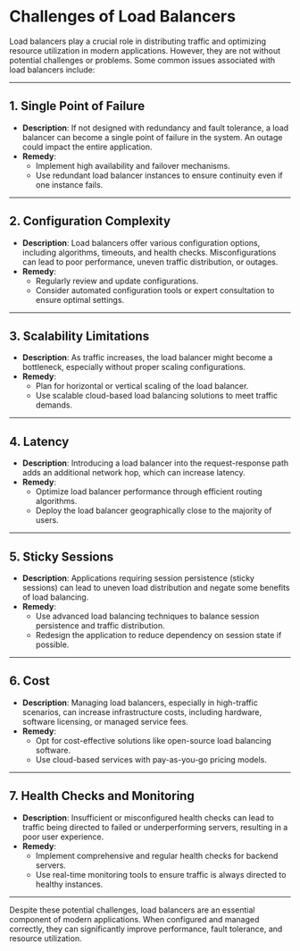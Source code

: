 # Challenges of Load Balancers

Load balancers play a crucial role in distributing traffic and optimizing resource utilization in modern applications. However, they are not without potential challenges or problems. Some common issues associated with load balancers include:

---

## 1. Single Point of Failure
- **Description**: If not designed with redundancy and fault tolerance, a load balancer can become a single point of failure in the system. An outage could impact the entire application.
- **Remedy**: 
  - Implement high availability and failover mechanisms.
  - Use redundant load balancer instances to ensure continuity even if one instance fails.

---

## 2. Configuration Complexity
- **Description**: Load balancers offer various configuration options, including algorithms, timeouts, and health checks. Misconfigurations can lead to poor performance, uneven traffic distribution, or outages.
- **Remedy**:
  - Regularly review and update configurations.
  - Consider automated configuration tools or expert consultation to ensure optimal settings.

---

## 3. Scalability Limitations
- **Description**: As traffic increases, the load balancer might become a bottleneck, especially without proper scaling configurations.
- **Remedy**:
  - Plan for horizontal or vertical scaling of the load balancer.
  - Use scalable cloud-based load balancing solutions to meet traffic demands.

---

## 4. Latency
- **Description**: Introducing a load balancer into the request-response path adds an additional network hop, which can increase latency.
- **Remedy**:
  - Optimize load balancer performance through efficient routing algorithms.
  - Deploy the load balancer geographically close to the majority of users.

---

## 5. Sticky Sessions
- **Description**: Applications requiring session persistence (sticky sessions) can lead to uneven load distribution and negate some benefits of load balancing.
- **Remedy**:
  - Use advanced load balancing techniques to balance session persistence and traffic distribution.
  - Redesign the application to reduce dependency on session state if possible.

---

## 6. Cost
- **Description**: Managing load balancers, especially in high-traffic scenarios, can increase infrastructure costs, including hardware, software licensing, or managed service fees.
- **Remedy**:
  - Opt for cost-effective solutions like open-source load balancing software.
  - Use cloud-based services with pay-as-you-go pricing models.

---

## 7. Health Checks and Monitoring
- **Description**: Insufficient or misconfigured health checks can lead to traffic being directed to failed or underperforming servers, resulting in a poor user experience.
- **Remedy**:
  - Implement comprehensive and regular health checks for backend servers.
  - Use real-time monitoring tools to ensure traffic is always directed to healthy instances.

---

Despite these potential challenges, load balancers are an essential component of modern applications. When configured and managed correctly, they can significantly improve performance, fault tolerance, and resource utilization.

